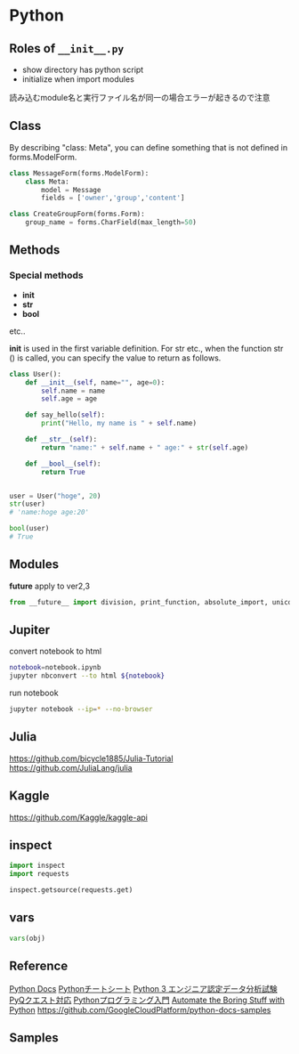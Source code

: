 # Python

## Roles of `__init__.py`

- show directory has python script
- initialize when import modules

読み込むmodule名と実行ファイル名が同一の場合エラーが起きるので注意

## Class

By describing "class: Meta", you can define something that is not defined in forms.ModelForm.

```python
class MessageForm(forms.ModelForm):
    class Meta:
        model = Message
        fields = ['owner','group','content']

class CreateGroupForm(forms.Form):
    group_name = forms.CharField(max_length=50)
```

## Methods

### Special methods

- __init__
- __str__
- __bool__

etc..

__init__ is used in the first variable definition.
For str etc., when the function str () is called, you can specify the value to return as follows.


```python
class User():
    def __init__(self, name="", age=0):
        self.name = name
        self.age = age

    def say_hello(self):
        print("Hello, my name is " + self.name)

    def __str__(self):
        return "name:" + self.name + " age:" + str(self.age)

    def __bool__(self):
        return True


user = User("hoge", 20)
str(user)
# 'name:hoge age:20'

bool(user)
# True
```

## Modules

**__future__**
apply to ver2,3

```python
from __future__ import division, print_function, absolute_import, unicode_literals
```

## Jupiter

convert notebook to html

```bash
notebook=notebook.ipynb
jupyter nbconvert --to html ${notebook}
```

run notebook

```bash
jupyter notebook --ip=* --no-browser
```

## Julia

<https://github.com/bicycle1885/Julia-Tutorial>
<https://github.com/JuliaLang/julia>

## Kaggle

<https://github.com/Kaggle/kaggle-api>

## inspect

```python
import inspect
import requests

inspect.getsource(requests.get)
```

## vars

```python
vars(obj)
```

## Reference

[Python Docs](https://docs.python.org/3/)
[Pythonチートシート](https://ids.itmedia.jp/dl/atmarkit_ebook63_python.pdf?bpc=37be53089ed88f95d035b7fe1aa0a0a364f318cc8b293f9a74bb8abcb41d0e71)
[Python 3 エンジニア認定データ分析試験 PyQクエスト対応](https://docs.pyq.jp/column/python_exam_pydata.html)
[Pythonプログラミング入門](https://utokyo-ipp.github.io/index.html)
[Automate the Boring Stuff with Python](https://automatetheboringstuff.com/#toc)
<https://github.com/GoogleCloudPlatform/python-docs-samples>

## Samples

<script src="https://gist-it.appspot.com/https://github.com/ymmmtym/engneer-tutorial/blob/master/scripts/backend/python/lib/scraping.py"></script>
